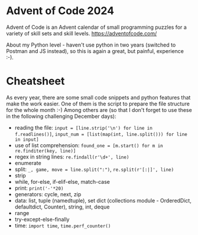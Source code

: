 
# Advent of Code 2024
Advent of Code is an Advent calendar of small programming puzzles for a variety of skill sets and skill levels. 
https://adventofcode.com/

About my Python level - haven't use python in two years (switched to Postman and JS instead), so this is again a great, but painful, experience :-).

# Cheatsheet
As every year, there are some small code snippets and python features that make the work easier. One of them is the script to prepare the file structure for the whole month :-)
Among others are (so that I don't forget to use these in the following challenging December days):
* reading the file: `input = [line.strip('\n') for line in f.readlines()]`, `input_num = [list(map(int, line.split())) for line in input]`
* use of list comprehension: `found_one = [m.start() for m in re.finditer(key, line)]`
* regex in string lines: `re.findall(r'\d+', line)`
* enumerate
* split: `_, game, move = line.split(":")`, `re.split(r'[:|]', line)`
* strip
* while, for-else, if-elif-else, match-case 
* print: `print('-'*20)`
* generators: cycle, next, zip
* data: list, tuple (namedtuple), set  dict (collections module - OrderedDict, defaultdict, Counter), string, int, deque
* range
* try-except-else-finally
* time: `import time`, `time.perf_counter()`
